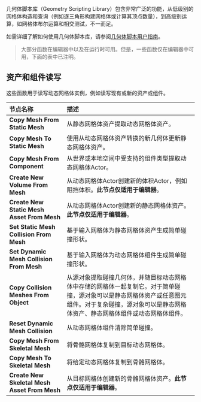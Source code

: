 几何体脚本库（Geometry Scripting Library）包含非常广泛的功能，从低级别的网格体构造和查询（例如逐三角形构建网格体或计算其顶点数量），到高级别运算，如网格体布尔运算和相交测试，不一而足。

如需详细了解如何使用几何体脚本库，请参阅[几何体脚本用户指南](几何体脚本用户指南.md)。

> 大部分函数在编辑器中以及在运行时可用。但是，一些函数仅在编辑器中可用，下面的表中已注明。



## 资产和组件读写

这些函数用于读写动态网格体实例，例如读写现有或新的资产或组件。

| **节点名称**                                 | **描述**                                                     |
| :------------------------------------------- | :----------------------------------------------------------- |
| **Copy Mesh From Static Mesh**               | 从静态网格体资产提取动态网格体资产。                         |
| **Copy Mesh To Static Mesh**                 | 使用从动态网格体资产转换的新几何体更新静态网格体资产。       |
| **Copy Mesh From Component**                 | 从世界或本地空间中受支持的组件类型提取动态网格体Actor。      |
| **Create New Volume From Mesh**              | 从动态网格体Actor创建新的体积Actor，例如阻挡体积。**此节点仅适用于编辑器**。 |
| **Create New Static Mesh Asset From Mesh**   | 从动态网格体Actor创建新的静态网格体资产。**此节点仅适用于编辑器**。 |
| **Set Static Mesh Collision From Mesh**      | 基于输入网格体为静态网格体资产生成简单碰撞形状。             |
| **Set Dynamic Mesh Collision From Mesh**     | 基于输入网格体为动态网格体组件生成简单碰撞形状。             |
| **Copy Collision Meshes From Object**        | 从源对象提取碰撞几何体，并随目标动态网格体中存储的网格体一起复制它。对于简单碰撞，源对象可以是静态网格体资产或任意图元组件。对于复杂碰撞，源对象可以是静态网格体资产、静态网格体组件或动态网格体组件。 |
| **Reset Dynamic Mesh Collision**             | 从动态网格体组件清除简单碰撞。                               |
| **Copy Mesh From Skeletal Mesh**             | 将骨骼网格体复制到目标动态网格体。                           |
| **Copy Mesh To Skeletal Mesh**               | 将给定动态网格体复制到骨骼网格体。                           |
| **Create New Skeletal Mesh Asset From Mesh** | 从目标网格体创建新的骨骼网格体资产。**此节点仅适用于编辑器**。 |